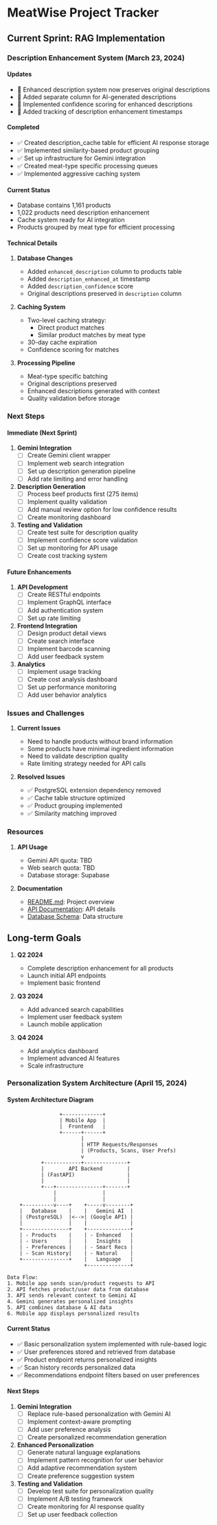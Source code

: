 # MeatWise Project Tracker

## Current Sprint: RAG Implementation

### Description Enhancement System (March 23, 2024)

#### Updates
- 🔄 Enhanced description system now preserves original descriptions
- 🔄 Added separate column for AI-generated descriptions
- 🔄 Implemented confidence scoring for enhanced descriptions
- 🔄 Added tracking of description enhancement timestamps

#### Completed
- ✅ Created description_cache table for efficient AI response storage
- ✅ Implemented similarity-based product grouping
- ✅ Set up infrastructure for Gemini integration
- ✅ Created meat-type specific processing queues
- ✅ Implemented aggressive caching system

#### Current Status
- Database contains 1,161 products
- 1,022 products need description enhancement
- Cache system ready for AI integration
- Products grouped by meat type for efficient processing

#### Technical Details
1. **Database Changes**
   - Added `enhanced_description` column to products table
   - Added `description_enhanced_at` timestamp
   - Added `description_confidence` score
   - Original descriptions preserved in `description` column

2. **Caching System**
   - Two-level caching strategy:
     - Direct product matches
     - Similar product matches by meat type
   - 30-day cache expiration
   - Confidence scoring for matches

3. **Processing Pipeline**
   - Meat-type specific batching
   - Original descriptions preserved
   - Enhanced descriptions generated with context
   - Quality validation before storage

### Next Steps

#### Immediate (Next Sprint)
1. **Gemini Integration**
   - [ ] Create Gemini client wrapper
   - [ ] Implement web search integration
   - [ ] Set up description generation pipeline
   - [ ] Add rate limiting and error handling

2. **Description Generation**
   - [ ] Process beef products first (275 items)
   - [ ] Implement quality validation
   - [ ] Add manual review option for low confidence results
   - [ ] Create monitoring dashboard

3. **Testing and Validation**
   - [ ] Create test suite for description quality
   - [ ] Implement confidence score validation
   - [ ] Set up monitoring for API usage
   - [ ] Create cost tracking system

#### Future Enhancements
1. **API Development**
   - [ ] Create RESTful endpoints
   - [ ] Implement GraphQL interface
   - [ ] Add authentication system
   - [ ] Set up rate limiting

2. **Frontend Integration**
   - [ ] Design product detail views
   - [ ] Create search interface
   - [ ] Implement barcode scanning
   - [ ] Add user feedback system

3. **Analytics**
   - [ ] Implement usage tracking
   - [ ] Create cost analysis dashboard
   - [ ] Set up performance monitoring
   - [ ] Add user behavior analytics

### Issues and Challenges

1. **Current Issues**
   - Need to handle products without brand information
   - Some products have minimal ingredient information
   - Need to validate description quality
   - Rate limiting strategy needed for API calls

2. **Resolved Issues**
   - ✅ PostgreSQL extension dependency removed
   - ✅ Cache table structure optimized
   - ✅ Product grouping implemented
   - ✅ Similarity matching improved

### Resources

1. **API Usage**
   - Gemini API quota: TBD
   - Web search quota: TBD
   - Database storage: Supabase

2. **Documentation**
   - [README.md](README.md): Project overview
   - [API Documentation](docs/api.md): API details
   - [Database Schema](docs/schema.md): Data structure

## Long-term Goals

1. **Q2 2024**
   - Complete description enhancement for all products
   - Launch initial API endpoints
   - Implement basic frontend

2. **Q3 2024**
   - Add advanced search capabilities
   - Implement user feedback system
   - Launch mobile application

3. **Q4 2024**
   - Add analytics dashboard
   - Implement advanced AI features
   - Scale infrastructure 

### Personalization System Architecture (April 15, 2024)

#### System Architecture Diagram
```
                 +-------------+
                 | Mobile App  |
                 |  Frontend   |
                 +------+------+
                        |
                        | HTTP Requests/Responses
                        | (Products, Scans, User Prefs)
                        v
           +------------+--------------+
           |        API Backend        |
           | (FastAPI)                 |
           |                           |
           +---+---------------+-------+
               |               |
               |               |
    +----------v----+    +-----v--------+
    |   Database    |    |   Gemini AI  |
    | (PostgreSQL)  |<-->| (Google API) |
    |               |    |              |
    +---------------+    +--------------+
    | - Products    |    | - Enhanced   |
    | - Users       |    |   Insights   |
    | - Preferences |    | - Smart Recs |
    | - Scan History|    | - Natural    |
    +---------------+    |   Language   |
                         +--------------+

Data Flow:
1. Mobile app sends scan/product requests to API
2. API fetches product/user data from database
3. API sends relevant context to Gemini AI
4. Gemini generates personalized insights
5. API combines database & AI data
6. Mobile app displays personalized results
```

#### Current Status
- ✅ Basic personalization system implemented with rule-based logic
- ✅ User preferences stored and retrieved from database
- ✅ Product endpoint returns personalized insights
- ✅ Scan history records personalized data
- ✅ Recommendations endpoint filters based on user preferences

#### Next Steps

1. **Gemini Integration**
   - [ ] Replace rule-based personalization with Gemini AI
   - [ ] Implement context-aware prompting
   - [ ] Add user preference analysis
   - [ ] Create personalized recommendation generation

2. **Enhanced Personalization**
   - [ ] Generate natural language explanations
   - [ ] Implement pattern recognition for user behavior
   - [ ] Add adaptive recommendation system
   - [ ] Create preference suggestion system

3. **Testing and Validation**
   - [ ] Develop test suite for personalization quality
   - [ ] Implement A/B testing framework
   - [ ] Create monitoring for AI response quality
   - [ ] Set up user feedback collection 